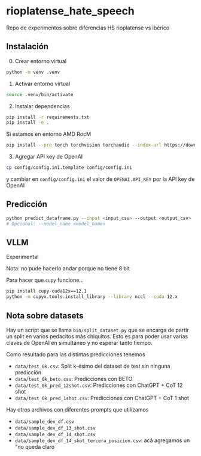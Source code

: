 # rioplatense_hate_speech

Repo de experimentos sobre diferencias HS rioplatense vs ibérico

## Instalación

0. Crear entorno virtual

```bash
python -m venv .venv
```

1. Activar entorno virtual

```bash
source .venv/bin/activate
```

2. Instalar dependencias

```bash
pip install -r requirements.txt
pip install -e .
```

Si estamos en entorno AMD RocM

```bash
pip install --pre torch torchvision torchaudio --index-url https://download.pytorch.org/whl/rocm5.7
```

3. Agregar API key de OpenAI

```bash
cp config/config.ini.template config/config.ini
```

y cambiar en `config/config.ini` el valor de `OPENAI.API_KEY` por la API key de OpenAI

## Predicción

```bash
python predict_dataframe.py --input <input_csv> --output <output_csv>
# Opcional: --model_name <model_name>
```

## VLLM

Experimental

Nota: no pude hacerlo andar porque no tiene 8 bit

Para hacer que `cupy` funcione...
```bash
pip install cupy-cuda12x==12.1
python -m cupyx.tools.install_library --library nccl --cuda 12.x
```

## Nota sobre datasets

Hay un script que se llama `bin/split_dataset.py` que se encarga de partir un split en varios pedacitos más chiquitos. Esto es para poder usar varias claves de OpenAI en simultáneo y no esperar tanto tiempo.

Como resultado para las distintas predicciones tenemos

- `data/test_0k.csv`: Split k-ésimo del dataset de test sin ninguna predicción
- `data/test_0k_beto.csv`: Predicciones con BETO
- `data/test_0k_pred_12shot.csv`: Predicciones con ChatGPT + CoT 12 shot
- `data/test_0k_pred_1shot.csv`: Predicciones con ChatGPT + CoT 1 shot

Hay otros archivos con diferentes prompts que utilizamos

- `data/sample_dev_df.csv`
- `data/sample_dev_df_13_shot.csv`
- `data/sample_dev_df_14_shot.csv`
- `data/sample_dev_df_14_shot_tercera_posicion.csv`: acá agregamos un "no queda claro
